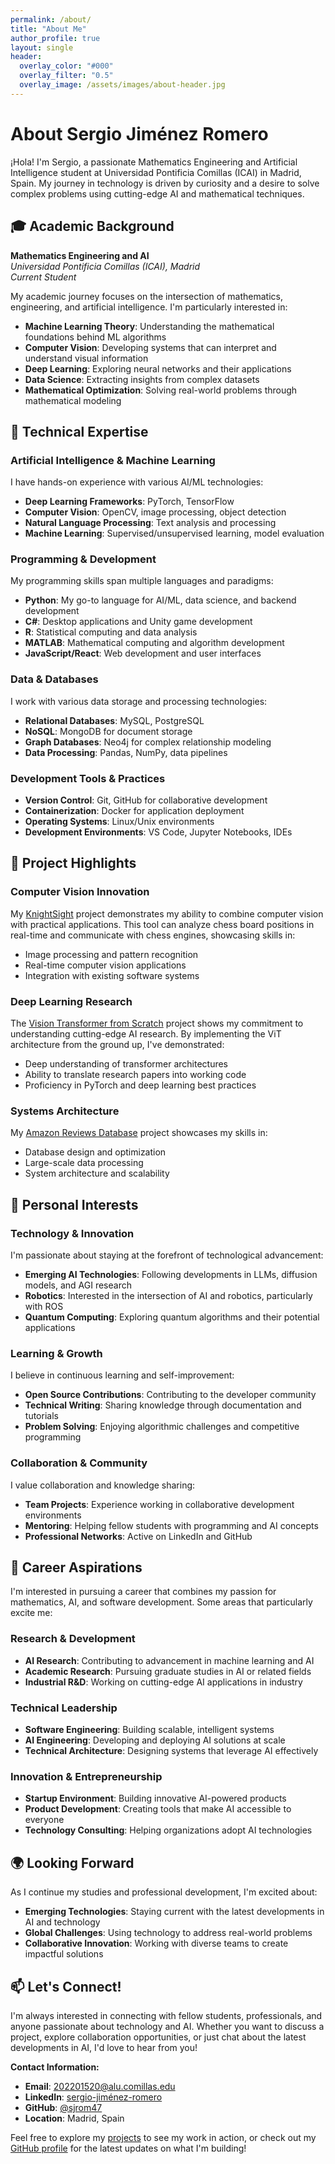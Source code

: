 ```yaml
---
permalink: /about/
title: "About Me"
author_profile: true
layout: single
header:
  overlay_color: "#000"
  overlay_filter: "0.5"
  overlay_image: /assets/images/about-header.jpg
---
```


# About Sergio Jiménez Romero

¡Hola! I'm Sergio, a passionate Mathematics Engineering and Artificial Intelligence student at Universidad Pontificia Comillas (ICAI) in Madrid, Spain. My journey in technology is driven by curiosity and a desire to solve complex problems using cutting-edge AI and mathematical techniques.

## 🎓 Academic Background

**Mathematics Engineering and AI**  
*Universidad Pontificia Comillas (ICAI), Madrid*  
*Current Student*

My academic journey focuses on the intersection of mathematics, engineering, and artificial intelligence. I'm particularly interested in:
- **Machine Learning Theory**: Understanding the mathematical foundations behind ML algorithms
- **Computer Vision**: Developing systems that can interpret and understand visual information
- **Deep Learning**: Exploring neural networks and their applications
- **Data Science**: Extracting insights from complex datasets
- **Mathematical Optimization**: Solving real-world problems through mathematical modeling

## 💼 Technical Expertise

### Artificial Intelligence & Machine Learning
I have hands-on experience with various AI/ML technologies:
- **Deep Learning Frameworks**: PyTorch, TensorFlow
- **Computer Vision**: OpenCV, image processing, object detection
- **Natural Language Processing**: Text analysis and processing
- **Machine Learning**: Supervised/unsupervised learning, model evaluation

### Programming & Development
My programming skills span multiple languages and paradigms:
- **Python**: My go-to language for AI/ML, data science, and backend development
- **C#**: Desktop applications and Unity game development
- **R**: Statistical computing and data analysis
- **MATLAB**: Mathematical computing and algorithm development
- **JavaScript/React**: Web development and user interfaces

### Data & Databases
I work with various data storage and processing technologies:
- **Relational Databases**: MySQL, PostgreSQL
- **NoSQL**: MongoDB for document storage
- **Graph Databases**: Neo4j for complex relationship modeling
- **Data Processing**: Pandas, NumPy, data pipelines

### Development Tools & Practices
- **Version Control**: Git, GitHub for collaborative development
- **Containerization**: Docker for application deployment
- **Operating Systems**: Linux/Unix environments
- **Development Environments**: VS Code, Jupyter Notebooks, IDEs

## 🚀 Project Highlights

### Computer Vision Innovation
My [KnightSight](https://github.com/sjrom47/KnightSight) project demonstrates my ability to combine computer vision with practical applications. This tool can analyze chess board positions in real-time and communicate with chess engines, showcasing skills in:
- Image processing and pattern recognition
- Real-time computer vision applications
- Integration with existing software systems

### Deep Learning Research
The [Vision Transformer from Scratch](https://github.com/sjrom47/ViT_from_scratch) project shows my commitment to understanding cutting-edge AI research. By implementing the ViT architecture from the ground up, I've demonstrated:
- Deep understanding of transformer architectures
- Ability to translate research papers into working code
- Proficiency in PyTorch and deep learning best practices

### Systems Architecture
My [Amazon Reviews Database](https://github.com/sjrom47/Amazon-reviews-database) project showcases my skills in:
- Database design and optimization
- Large-scale data processing
- System architecture and scalability

## 🌟 Personal Interests

### Technology & Innovation
I'm passionate about staying at the forefront of technological advancement:
- **Emerging AI Technologies**: Following developments in LLMs, diffusion models, and AGI research
- **Robotics**: Interested in the intersection of AI and robotics, particularly with ROS
- **Quantum Computing**: Exploring quantum algorithms and their potential applications

### Learning & Growth
I believe in continuous learning and self-improvement:
- **Open Source Contributions**: Contributing to the developer community
- **Technical Writing**: Sharing knowledge through documentation and tutorials
- **Problem Solving**: Enjoying algorithmic challenges and competitive programming

### Collaboration & Community
I value collaboration and knowledge sharing:
- **Team Projects**: Experience working in collaborative development environments
- **Mentoring**: Helping fellow students with programming and AI concepts
- **Professional Networks**: Active on LinkedIn and GitHub

## 🎯 Career Aspirations

I'm interested in pursuing a career that combines my passion for mathematics, AI, and software development. Some areas that particularly excite me:

### Research & Development
- **AI Research**: Contributing to advancement in machine learning and AI
- **Academic Research**: Pursuing graduate studies in AI or related fields
- **Industrial R&D**: Working on cutting-edge AI applications in industry

### Technical Leadership
- **Software Engineering**: Building scalable, intelligent systems
- **AI Engineering**: Developing and deploying AI solutions at scale
- **Technical Architecture**: Designing systems that leverage AI effectively

### Innovation & Entrepreneurship
- **Startup Environment**: Building innovative AI-powered products
- **Product Development**: Creating tools that make AI accessible to everyone
- **Technology Consulting**: Helping organizations adopt AI technologies

## 🌍 Looking Forward

As I continue my studies and professional development, I'm excited about:
- **Emerging Technologies**: Staying current with the latest developments in AI and technology
- **Global Challenges**: Using technology to address real-world problems
- **Collaborative Innovation**: Working with diverse teams to create impactful solutions

## 📫 Let's Connect!

I'm always interested in connecting with fellow students, professionals, and anyone passionate about technology and AI. Whether you want to discuss a project, explore collaboration opportunities, or just chat about the latest developments in AI, I'd love to hear from you!

**Contact Information:**
- **Email**: [202201520@alu.comillas.edu](mailto:202201520@alu.comillas.edu)
- **LinkedIn**: [sergio-jiménez-romero](https://www.linkedin.com/in/sergio-jiménez-romero/)
- **GitHub**: [@sjrom47](https://github.com/sjrom47)
- **Location**: Madrid, Spain

Feel free to explore my [projects](/projects/) to see my work in action, or check out my [GitHub profile](https://github.com/sjrom47) for the latest updates on what I'm building!
